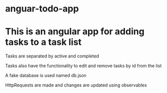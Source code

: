 # anguar-todo-app
<h1>This is an angular app for adding tasks to a task list</h1>
<p>Tasks are separated by active and completed</p>
<p>Tasks also have the functionality to edit and remove tasks by id from the list</p>
<p>A fake database is used named db.json</p>
<p>HttpRequests are made and changes are updated using observables</p>
